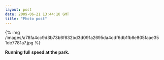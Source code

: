 ```yaml
---
layout: post
date: 2009-06-21 13:44:10 GMT
title: "Photo post"
---
```

{% img /images/a78fa4cc9d3b73b6f632bd3d091a2695da4cdf6db1fb6e805faae351de7781a7.jpg %}

<b>Running full speed at the park.</b>